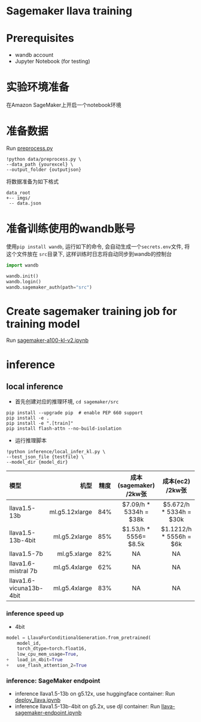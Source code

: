 # Sagemaker llava training

# Prerequisites

- wandb account
- Jupyter Notebook (for testing)


# 实验环境准备
在Amazon SageMaker上开启一个notebook环境

# 准备数据
Run [preprocess.py](/sagemaker/data/preprocess.py)
```shell
!python data/preprocess.py \
--data_path {yourexcel} \
--output_folder {outputjson}
```

将数据准备为如下格式
```plain
data_root
+-- imgs/
 -- data.json
```

# 准备训练使用的wandb账号

使用`pip install wandb`, 运行如下的命令, 会自动生成一个`secrets.env`文件, 将这个文件放在 `src`目录下, 这样训练时日志将自动同步到wandb的控制台
```python
import wandb

wandb.init()
wandb.login()
wandb.sagemaker_auth(path="src")
```

# Create sagemaker training job for training model

Run [sagemaker-a100-kl-v2.ipynb](/sagemaker/sagemaker-a100-kl-v2.ipynb)


# inference

## local inference

* 首先创建对应的推理环境, `cd sagemaker/src`

```shell
pip install --upgrade pip  # enable PEP 660 support
pip install -e .
pip install -e ".[train]"
pip install flash-attn --no-build-isolation
```

* 运行推理脚本
```shell
!python inference/local_infer_kl.py \
--test_json_file {testfile} \
--model_dir {model_dir}
```

| 模型                      |             机型 | 精度  |  成本(sagemaker) /2kw张   |      成本(ec2) /2kw张      |
|:------------------------|---------------:|:---:|:----------------------:|:-----------------------:|
| llava1.5-13b            | ml.g5.12xlarge | 84% | $7.09/h * 5334h = $38k | $5.672/h * 5334h = $30k |
| llava1.5-13b-4bit       |  ml.g5.2xlarge | 85% | $1.53/h * 5556= $8.5k  | $1.1212/h * 5556h = $6k |
| llava1.5-7b             |   ml.g5.xlarge | 82% |           NA           |           NA            |
| llava1.6-mistral 7b     |  ml.g5.4xlarge | 62% |           NA           |           NA            |
| llava1.6-vicuna13b-4bit |  ml.g5.4xlarge | 83% |           NA           |           NA            |


### inference speed up
* 4bit
```python
model = LlavaForConditionalGeneration.from_pretrained(
    model_id,
    torch_dtype=torch.float16,
    low_cpu_mem_usage=True,
+   load_in_4bit=True
+   use_flash_attention_2=True
```

### inference: SageMaker endpoint

* inference llava1.5-13b on g5.12x, use huggingface container: Run [deploy_llava.ipynb](/sagemaker/deploy_source/deploy_llava.ipynb)
* inference llava1.5-13b-4bit on g5.2x, use djl container: Run [llava-sagemaker-endpoint.ipynb](/sagemaker/deploy_djl/llava-sagemaker-endpoint.ipynb)
